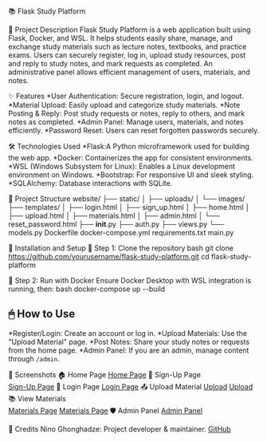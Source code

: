 📚 Flask Study Platform

🚀 Project Description
Flask Study Platform is a web application built using Flask, Docker, and WSL. It helps students easily share, manage, and exchange study materials such as lecture notes, 
textbooks, and practice exams. Users can securely register, log in, upload study resources, post and reply to study notes, and mark requests as completed. 
An administrative panel allows efficient management of users, materials, and notes.

✨ Features
*User Authentication: Secure registration, login, and logout.
*Material Upload: Easily upload and categorize study materials.
*Note Posting & Reply: Post study requests or notes, reply to others, and mark notes as completed.
*Admin Panel: Manage users, materials, and notes efficiently.
*Password Reset: Users can reset forgotten passwords securely.

🛠 Technologies Used
*Flask:A Python microframework used for building the web app.
*Docker: Containerizes the app for consistent environments.
*WSL (Windows Subsystem for Linux): Enables a Linux development environment on Windows.
*Bootstrap: For responsive UI and sleek styling.
*SQLAlchemy: Database interactions with SQLite.

📂 Project Structure
website/
├── static/
│   ├── uploads/
│   └── images/
├── templates/
│   ├── login.html
│   ├── sign_up.html
│   ├── home.html
│   ├── upload.html
│   ├── materials.html
│   ├── admin.html
│   └── reset_password.html
├── __init__.py
├── auth.py
├── views.py
└── models.py
Dockerfile
docker-compose.yml
requirements.txt
main.py

🔧 Installation and Setup
📌 Step 1: Clone the repository
bash
git clone https://github.com/yourusername/flask-study-platform.git
cd flask-study-platform

📌 Step 2: Run with Docker
Ensure Docker Desktop with WSL integration is running, then:
bash
docker-compose up --build

## 🖱 How to Use
*Register/Login: Create an account or log in.
*Upload Materials: Use the "Upload Material" page.
*Post Notes: Share your study notes or requests from the home page.
*Admin Panel: If you are an admin, manage content through `/admin`.

📸 Screenshots
🏠 Home Page
[Home Page](static/images/screenshot_home.png)
📝 Sign-Up Page  
[Sign-Up Page](static/images/screenshot_sign-up.png)
🔐 Login Page
[Login Page](static/images/screenshot_log-in.png)
📤 Upload Material
[Upload](static/images/screenshot_upload.png)
[Upload](static/images/screenshot_upload(1).png)
📚 View Materials  
[Materials Page](static/images/screenshot_material.png)
[Materials Page](static/images/screenshot_material(1).png)
🛡 Admin Panel
[Admin Panel](static/images/screenshot_admin.png)


🙌 Credits
Nino Ghonghadze: Project developer & maintainer. [GitHub](https://github.com/ninoghonghadze)

